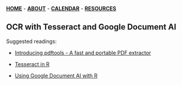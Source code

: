 [**HOME**](/index.md) - [**ABOUT**](/about.md) - [**CALENDAR**](/calendar.md) - [**RESOURCES**](/resources.md)

## OCR with Tesseract and Google Document AI  

Suggested readings:  

- [Introducing pdftools - A fast and portable PDF extractor](https://ropensci.org/blog/2016/03/01/pdftools-and-jeroen/)  

- [Tesseract in R](https://rpubs.com/jojoecp/Tesseract)  

- [Using Google Document AI with R](https://dair.info/articles/using_document_ai.html)   
